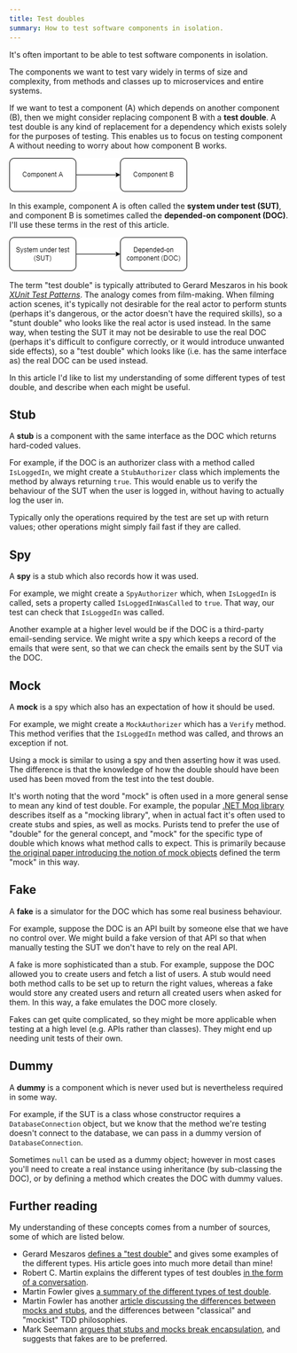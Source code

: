 ```yaml
---
title: Test doubles
summary: How to test software components in isolation.
---
```


It's often important to be able to test software components in isolation.

The components we want to test vary widely in terms of size and complexity, from
methods and classes up to microservices and entire systems.

If we want to test a component (A) which depends on another component (B), then
we might consider replacing component B with a **test double**. A test double is
any kind of replacement for a dependency which exists solely for the purposes of
testing. This enables us to focus on testing component A without needing to
worry about how component B works.

![Component A depends on Component B](/assets/images/2022-12-02-test-doubles/image-1.png)

In this example, component A is often called the **system under test (SUT)**,
and component B is sometimes called the **depended-on component (DOC)**. I'll
use these terms in the rest of this article.

![The SUT depends on the DOC](/assets/images/2022-12-02-test-doubles/image-2.png)

The term "test double" is typically attributed to Gerard Meszaros in his book
[_XUnit Test Patterns_](https://www.amazon.co.uk/dp/0131495054). The analogy
comes from film-making. When filming action scenes, it's typically not desirable
for the real actor to perform stunts (perhaps it's dangerous, or the actor
doesn't have the required skills), so a "stunt double" who looks like the real
actor is used instead. In the same way, when testing the SUT it may not be
desirable to use the real DOC (perhaps it's difficult to configure correctly, or
it would introduce unwanted side effects), so a "test double" which looks like
(i.e. has the same interface as) the real DOC can be used instead.

In this article I'd like to list my understanding of some different types of
test double, and describe when each might be useful.

## Stub

A **stub** is a component with the same interface as the DOC which returns
hard-coded values.

For example, if the DOC is an authorizer class with a method called
`IsLoggedIn`, we might create a `StubAuthorizer` class which implements the
method by always returning `true`. This would enable us to verify the behaviour
of the SUT when the user is logged in, without having to actually log the user
in.

Typically only the operations required by the test are set up with return
values; other operations might simply fail fast if they are called.

## Spy

A **spy** is a stub which also records how it was used.

For example, we might create a `SpyAuthorizer` which, when `IsLoggedIn` is
called, sets a property called `IsLoggedInWasCalled` to `true`. That way, our
test can check that `IsLoggedIn` was called.

Another example at a higher level would be if the DOC is a third-party
email-sending service. We might write a spy which keeps a record of the emails
that were sent, so that we can check the emails sent by the SUT via the DOC.

## Mock

A **mock** is a spy which also has an expectation of how it should be used.

For example, we might create a `MockAuthorizer` which has a `Verify` method.
This method verifies that the `IsLoggedIn` method was called, and throws an
exception if not.

Using a mock is similar to using a spy and then asserting how it was used. The
difference is that the knowledge of how the double should have been used has
been moved from the test into the test double.

It's worth noting that the word "mock" is often used in a more general sense to
mean any kind of test double. For example, the popular [.NET Moq
library](https://github.com/moq/moq4) describes itself as a "mocking library",
when in actual fact it's often used to create stubs and spies, as well as mocks.
Purists tend to prefer the use of "double" for the general concept, and "mock"
for the specific type of double which knows what method calls to expect. This is
primarily because [the original paper introducing the notion of mock
objects](https://www2.ccs.neu.edu/research/demeter/related-work/extreme-programming/MockObjectsFinal.PDF)
defined the term "mock" in this way.

## Fake

A **fake** is a simulator for the DOC which has some real business behaviour.

For example, suppose the DOC is an API built by someone else that we have no
control over. We might build a fake version of that API so that when manually
testing the SUT we don't have to rely on the real API.

A fake is more sophisticated than a stub. For example, suppose the DOC allowed
you to create users and fetch a list of users. A stub would need both method
calls to be set up to return the right values, whereas a fake would store any
created users and return all created users when asked for them. In this way, a
fake emulates the DOC more closely.

Fakes can get quite complicated, so they might be more applicable when testing
at a high level (e.g. APIs rather than classes). They might end up needing unit
tests of their own.

## Dummy

A **dummy** is a component which is never used but is nevertheless required in
some way.

For example, if the SUT is a class whose constructor requires a
`DatabaseConnection` object, but we know that the method we're testing doesn't
connect to the database, we can pass in a dummy version of `DatabaseConnection`.

Sometimes `null` can be used as a dummy object; however in most cases you'll
need to create a real instance using inheritance (by sub-classing the DOC), or
by defining a method which creates the DOC with dummy values.

## Further reading

My understanding of these concepts comes from a number of sources, some of which
are listed below.

- Gerard Meszaros [defines a "test
  double"](http://xunitpatterns.com/Test%20Double.html) and gives some examples
  of the different types. His article goes into much more detail than mine!
- Robert C. Martin explains the different types of test doubles [in the form of
  a
  conversation](https://blog.cleancoder.com/uncle-bob/2014/05/14/TheLittleMocker.html).
- Martin Fowler gives [a summary of the different types of test
  double](https://martinfowler.com/bliki/TestDouble.html).
- Martin Fowler has another [article discussing the differences between mocks
  and stubs](https://martinfowler.com/articles/mocksArentStubs.html), and the
  differences between "classical" and "mockist" TDD philosophies.
- Mark Seemann [argues that stubs and mocks break
  encapsulation](https://blog.ploeh.dk/2022/10/17/stubs-and-mocks-break-encapsulation/),
  and suggests that fakes are to be preferred.
